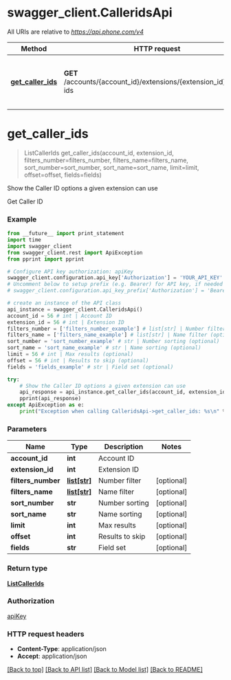 # swagger_client.CalleridsApi

All URIs are relative to *https://api.phone.com/v4*

Method | HTTP request | Description
------------- | ------------- | -------------
[**get_caller_ids**](CalleridsApi.md#get_caller_ids) | **GET** /accounts/{account_id}/extensions/{extension_id}/caller-ids | Show the Caller ID options a given extension can use


# **get_caller_ids**
> ListCallerIds get_caller_ids(account_id, extension_id, filters_number=filters_number, filters_name=filters_name, sort_number=sort_number, sort_name=sort_name, limit=limit, offset=offset, fields=fields)

Show the Caller ID options a given extension can use

Get Caller ID

### Example 
```python
from __future__ import print_statement
import time
import swagger_client
from swagger_client.rest import ApiException
from pprint import pprint

# Configure API key authorization: apiKey
swagger_client.configuration.api_key['Authorization'] = 'YOUR_API_KEY'
# Uncomment below to setup prefix (e.g. Bearer) for API key, if needed
# swagger_client.configuration.api_key_prefix['Authorization'] = 'Bearer'

# create an instance of the API class
api_instance = swagger_client.CalleridsApi()
account_id = 56 # int | Account ID
extension_id = 56 # int | Extension ID
filters_number = ['filters_number_example'] # list[str] | Number filter (optional)
filters_name = ['filters_name_example'] # list[str] | Name filter (optional)
sort_number = 'sort_number_example' # str | Number sorting (optional)
sort_name = 'sort_name_example' # str | Name sorting (optional)
limit = 56 # int | Max results (optional)
offset = 56 # int | Results to skip (optional)
fields = 'fields_example' # str | Field set (optional)

try: 
    # Show the Caller ID options a given extension can use
    api_response = api_instance.get_caller_ids(account_id, extension_id, filters_number=filters_number, filters_name=filters_name, sort_number=sort_number, sort_name=sort_name, limit=limit, offset=offset, fields=fields)
    pprint(api_response)
except ApiException as e:
    print("Exception when calling CalleridsApi->get_caller_ids: %s\n" % e)
```

### Parameters

Name | Type | Description  | Notes
------------- | ------------- | ------------- | -------------
 **account_id** | **int**| Account ID | 
 **extension_id** | **int**| Extension ID | 
 **filters_number** | [**list[str]**](str.md)| Number filter | [optional] 
 **filters_name** | [**list[str]**](str.md)| Name filter | [optional] 
 **sort_number** | **str**| Number sorting | [optional] 
 **sort_name** | **str**| Name sorting | [optional] 
 **limit** | **int**| Max results | [optional] 
 **offset** | **int**| Results to skip | [optional] 
 **fields** | **str**| Field set | [optional] 

### Return type

[**ListCallerIds**](ListCallerIds.md)

### Authorization

[apiKey](../README.md#apiKey)

### HTTP request headers

 - **Content-Type**: application/json
 - **Accept**: application/json

[[Back to top]](#) [[Back to API list]](../README.md#documentation-for-api-endpoints) [[Back to Model list]](../README.md#documentation-for-models) [[Back to README]](../README.md)

